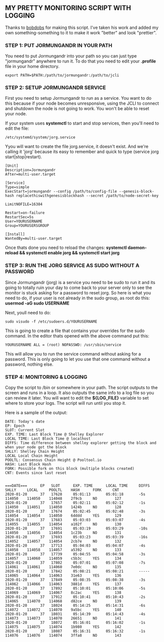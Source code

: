 ## MY PRETTY MONITORING SCRIPT WITH LOGGING

Thanks to [bobdobs](https://github.com/bobdobs/cardano-scripts) for making this script. I've taken his work and added my own something-something to it to make it work "better" and look "prettier".

### STEP 1: PUT JORMUNGANDR IN YOUR PATH

You need to put Jormungandr into your path so you can just type "jormungandr" anywhere to run it. To do that you need to edit your **.profile** file in your home directory.

`export PATH=$PATH:/path/to/jormungandr:/path/to/jcli`

### STEP 2: SETUP JORMUNGANDR SERVICE

First you need to setup Jormungandr to run as a service. You want to do this because if your node becomes unresponsive, using the JCLI to connect and shutdown the node is not going to work. You won't be able to reset your node.

If your system uses **systemctl** to start and stop services, then you'll need to edit the file: 

```/etc/systemd/system/jorg.service``` 

Yyou will want to create the file jorg.service, it doesn't exist. And we're calling it 'jorg' because its easy to remember and quick to type (service jorg start|stop|restart).

```
[Unit]
Description=Jormungandr
After=multi-user.target

[Service]
Type=simple
ExecStart=jormungandr --config /path/to/config-file --genesis-block-hash replacethiswithgenesisblockhash --secret /path/to/node-secret-key

LimitNOFILE=16384

Restart=on-failure
RestartSec=5s
User=YOURUSERNAME
Group=YOURUSERSGROUP

[Install]
WantedBy=multi-user.target
```

Once thats done you need to reload the changes: **systemctl daemon-reload && systemctl enable jorg && systemctl start jorg**

### STEP 3: RUN THE JORG SERVICE AS SUDO WITHOUT A PASSWORD

Since Jormungandr (jorg) is a service you need to be sudo to run it and its going to totally ruin your day to come back to your server only to see the monitor is stuck asking for a password to reset jorg. So here is what you need to do, if your user is not already in the sudo group, as root do this: **usermod -aG sudo USERNAME**

Next, youll need to do: 

```sudo visudo -f /etc/sudoers.d/YOURUSERNAME```

This is going to create a file that contains your overrides for the sudo command. In the editor thats opened with the above command put this: 

```YOURUSERNAME ALL = (root) NOPASSWD: /usr/sbin/service```

This will allow you to run the service command without asking for a password. This is only going to let you use that one command without a password, nothing else. 

### STEP 4: MONITORING & LOGGING

Copy the script to /bin or somewhere in your path. The script outputs to the screen and runs in a loop. It also outputs the same info to a log file so you can review it later. You will want to edit the **${LOG_FILE}** variable to set where to store your logs. The script will run until you stop it.

Here is a sample of the output: 

```
DATE: Today's date
EP: Epoch
SLOT: Current Slot
EXP. TIME: Last Block Time @ Shelley Explorer
LOCAL TIME: Last Block Time @ localhost
DIFFS: Time difference between shelley explorer getting the block and when your node got the block
SHLLY: Shelley Chain Height
LOCAL Local Chain Height
POOLTL: Consensus Chain Height @ Pooltool.io
HASH: Last Block Hash
FORK: Possible fork on this block (multiple blocks created)
CNT: Events since last reset


===DATE===      EP   SLOT      EXP. TIME      LOCAL TIME     DIFFS     SHLLY     LOCAL     POOLTL    HASH      FORK     CNT 
2020-01-20      37   17628     05:01:13       05:01:18       -5s       114050    114050    114048    2f9cb     NO        127
2020-01-20      37   17657     05:02:11       05:02:12       -1s       114050    114051    114050    1424b     NO        128
2020-01-20      37   17674     05:02:45       05:02:48       -3s       114054    114054    114050    6dddd     YES       129
2020-01-20      37   17683     05:03:03       05:03:07       -4s       114055    114055    114054    a102f     NO        130
2020-01-20      37   17691     05:03:19       05:03:29       -10s      114050    114056    114054    1c23b     NO        131
2020-01-20      37   17693     05:03:23       05:03:39       -16s      114052    114057    114054    2cb7e     NO        132
2020-01-20      37   17713     05:04:03       05:04:07       -4s       114058    114058    114057    a5392     NO        133
2020-01-20      37   17739     05:04:55       05:04:58       -3s       114057    114060    114059    c5b3c     YES       134
2020-01-20      37   17802     05:07:01       05:07:08       -7s       114061    114061    114060    7e0dc     NO        135
2020-01-20      37   17842     05:08:21       05:08:21       -----     114065    114064    114063    31e63     YES       136
2020-01-20      37   17849     05:08:35       05:08:38       -3s       114062    114066    114063    3881d     YES       137
2020-01-20      37   17892     05:10:01       05:10:06       -5s       114069    114069    114067    8c2ac     YES       138
2020-01-20      37   17912     05:10:41       05:10:43       -2s       114065    114070    114068    d82ce     NO        139
2020-01-20      37   18024     05:14:25       05:14:31       -6s       114072    114072    114070    9a5bc     YES       140
2020-01-20      37   18031     05:14:39       05:14:43       -4s       114073    114073    114070    26651     NO        141
2020-01-20      37   18072     05:16:01       05:16:02       -1s       114075    114075    114074    1b980     YES       142
2020-01-20      37   18087     05:16:31       05:16:32       -1s       114076    114076    114074    3ffa8     NO        143


```
